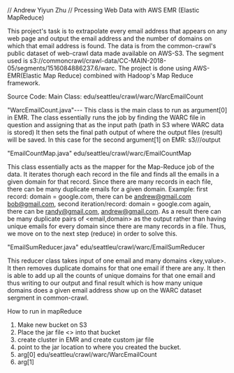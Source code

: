 // Andrew Yiyun Zhu
// Prcessing Web Data with AWS EMR (Elastic MapReduce)


This project's task is to extrapolate every email address that appears on any web page and output the email address
and the number of domains on which that email address is found. The data is from the common-crawl's public dataset of web-crawl data
made available on AWS-S3. The segment used is s3://commoncrawl/crawl-data/CC-MAIN-2018-05/segments/1516084886237.6/warc.
The project is done using AWS-EMR(Elastic Map Reduce) combined with Hadoop's Map Reduce framework.


Source Code:
Main Class: edu/seattleu/crawl/warc/WarcEmailCount   

"WarcEmailCount.java"--- This class is the main class to run as argument[0] in EMR. The class essentially runs the job
by finding the WARC file in question and assigning that as the input path (path in S3 where WARC data is stored) 
It then sets the final path output of where the output files (result) will be saved. 
In this case for the second argument[1] on EMR: s3//<bucket>/output



"EmailCountMap.java"  edu/seattleu/crawl/warc/EmailCountMap

This class essentially acts as the mapper for the Map-Reduce job of the data. 
It iterates thorugh each record in the file and finds all the emails in a given domain for that record.
Since there are many records in each file, there can be many duplicate emails for a given domain. 
Example: first record: domain = google.com, there can be andrew@gmail.com bob@gmail.com, second iteration/record:
domain = google.com again, there can be randy@gmail.com, andrew@gmail.com.
As a result there can be many duplicate pairs of <email,domain> as the output rather than
having unique emails for every domain since there are many records in a file. Thus, we move on to the next step (reduce) in order to solve this.


"EmailSumReducer.java" edu/seattleu/crawl/warc/EmailSumReducer

This reducer class takes input of one email and many domains <key,value>. It then removes duplicate domains
for that one email if there are any. It then is able to add up all the counts of unique domains for that one 
email and thus writing to our output and final result which is how many unique domains does a given
email address show up on the WARC dataset sergment in common-crawl.



How to run in mapReduce

1) Make new bucket on S3
2) Place the jar file <> into that bucket
3) create cluster in EMR and create custom jar file
4) point to the jar location to where you created the bucket.
5) arg[0] edu/seattleu/crawl/warc/WarcEmailCount  
6) arg[1] <output path>
 

